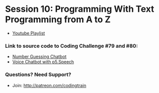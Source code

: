 # Session 10: Programming With Text<br />Programming from A to Z
* [Youtube Playlist](https://www.youtube.com/watch?v=slmSCEho31g&list=PLRqwX-V7Uu6aDUo_ia-Vq2UZZGaxJ9nRo)


### Link to source code to Coding Challenge #79 and #80:
* [Number Guessing Chatbot](https://github.com/CodingTrain/Rainbow-Code/tree/master/challenges/CC_079_Number_Guessing_Chatbot)
* [Voice Chatbot with p5.Speech](https://github.com/CodingTrain/Rainbow-Code/tree/master/challenges/CC_080_Voice_Chatbot_with_p5.Speech)

### Questions? Need Support?
* Join: http://patreon.com/codingtrain
